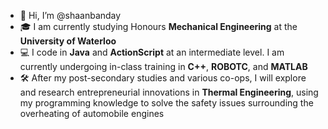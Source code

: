 - 👋 Hi, I’m @shaanbanday
- 🎓 I am currently studying Honours **Mechanical Engineering** at the **University of Waterloo**
- 💻 I code in **Java** and **ActionScript** at an intermediate level. I am currently undergoing in-class training in **C++**, **ROBOTC**, and **MATLAB**
- 🛠 After my post-secondary studies and various co-ops, I will explore and research entrepreneurial innovations in **Thermal Engineering**, using my programming knowledge to solve the safety issues surrounding the overheating of automobile engines

<!---
shaanbanday/shaanbanday is a ✨ special ✨ repository because its `README.md` (this file) appears on your GitHub profile.
You can click the Preview link to take a look at your changes.
--->
